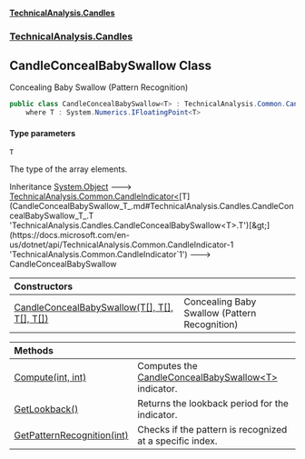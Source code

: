 #### [TechnicalAnalysis.Candles](Atypical.TechnicalAnalysis.Candles.md 'Atypical.TechnicalAnalysis.Candles')
### [TechnicalAnalysis.Candles](Atypical.TechnicalAnalysis.Candles.md#TechnicalAnalysis.Candles 'TechnicalAnalysis.Candles')

## CandleConcealBabySwallow<T> Class

Concealing Baby Swallow (Pattern Recognition)

```csharp
public class CandleConcealBabySwallow<T> : TechnicalAnalysis.Common.CandleIndicator<T>
    where T : System.Numerics.IFloatingPoint<T>
```
#### Type parameters

<a name='TechnicalAnalysis.Candles.CandleConcealBabySwallow_T_.T'></a>

`T`

The type of the array elements.

Inheritance [System.Object](https://docs.microsoft.com/en-us/dotnet/api/System.Object 'System.Object') &#129106; [TechnicalAnalysis.Common.CandleIndicator&lt;](https://docs.microsoft.com/en-us/dotnet/api/TechnicalAnalysis.Common.CandleIndicator-1 'TechnicalAnalysis.Common.CandleIndicator`1')[T](CandleConcealBabySwallow_T_.md#TechnicalAnalysis.Candles.CandleConcealBabySwallow_T_.T 'TechnicalAnalysis.Candles.CandleConcealBabySwallow<T>.T')[&gt;](https://docs.microsoft.com/en-us/dotnet/api/TechnicalAnalysis.Common.CandleIndicator-1 'TechnicalAnalysis.Common.CandleIndicator`1') &#129106; CandleConcealBabySwallow<T>

| Constructors | |
| :--- | :--- |
| [CandleConcealBabySwallow(T[], T[], T[], T[])](CandleConcealBabySwallow_T_.CandleConcealBabySwallow(T[],T[],T[],T[]).md 'TechnicalAnalysis.Candles.CandleConcealBabySwallow<T>.CandleConcealBabySwallow(T[], T[], T[], T[])') | Concealing Baby Swallow (Pattern Recognition) |

| Methods | |
| :--- | :--- |
| [Compute(int, int)](CandleConcealBabySwallow_T_.Compute(int,int).md 'TechnicalAnalysis.Candles.CandleConcealBabySwallow<T>.Compute(int, int)') | Computes the [CandleConcealBabySwallow&lt;T&gt;](CandleConcealBabySwallow_T_.md 'TechnicalAnalysis.Candles.CandleConcealBabySwallow<T>') indicator. |
| [GetLookback()](CandleConcealBabySwallow_T_.GetLookback().md 'TechnicalAnalysis.Candles.CandleConcealBabySwallow<T>.GetLookback()') | Returns the lookback period for the indicator. |
| [GetPatternRecognition(int)](CandleConcealBabySwallow_T_.GetPatternRecognition(int).md 'TechnicalAnalysis.Candles.CandleConcealBabySwallow<T>.GetPatternRecognition(int)') | Checks if the pattern is recognized at a specific index. |
